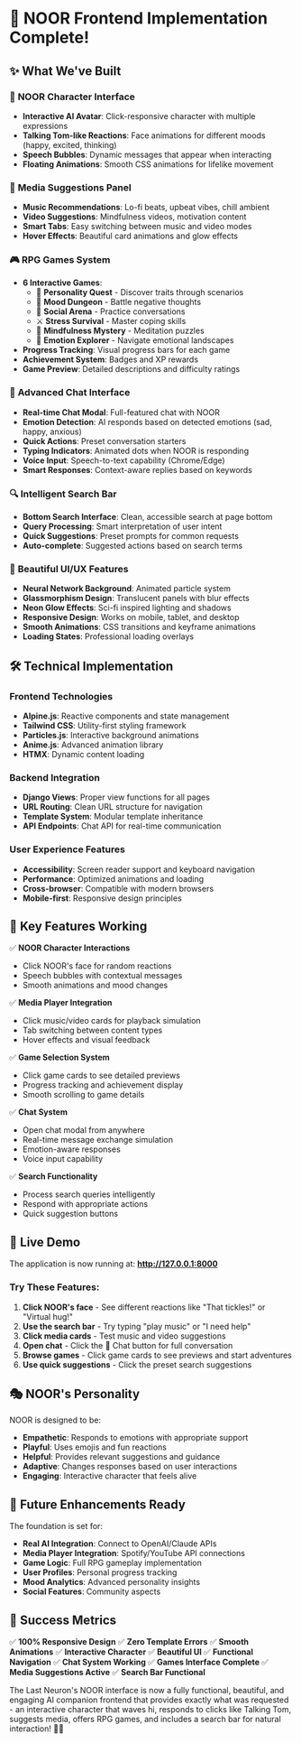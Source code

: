 # 🎯 NOOR Frontend Implementation Complete!

## ✨ What We've Built

### 🧠 **NOOR Character Interface**
- **Interactive AI Avatar**: Click-responsive character with multiple expressions
- **Talking Tom-like Reactions**: Face animations for different moods (happy, excited, thinking)
- **Speech Bubbles**: Dynamic messages that appear when interacting
- **Floating Animations**: Smooth CSS animations for lifelike movement

### 🎵 **Media Suggestions Panel**
- **Music Recommendations**: Lo-fi beats, upbeat vibes, chill ambient
- **Video Suggestions**: Mindfulness videos, motivation content
- **Smart Tabs**: Easy switching between music and video modes
- **Hover Effects**: Beautiful card animations and glow effects

### 🎮 **RPG Games System**
- **6 Interactive Games**:
  - 🏰 **Personality Quest** - Discover traits through scenarios
  - 🌟 **Mood Dungeon** - Battle negative thoughts
  - 👥 **Social Arena** - Practice conversations
  - ⚔️ **Stress Survival** - Master coping skills
  - 🧘 **Mindfulness Mystery** - Meditation puzzles
  - 💝 **Emotion Explorer** - Navigate emotional landscapes
- **Progress Tracking**: Visual progress bars for each game
- **Achievement System**: Badges and XP rewards
- **Game Preview**: Detailed descriptions and difficulty ratings

### 💬 **Advanced Chat Interface**
- **Real-time Chat Modal**: Full-featured chat with NOOR
- **Emotion Detection**: AI responds based on detected emotions (sad, happy, anxious)
- **Quick Actions**: Preset conversation starters
- **Typing Indicators**: Animated dots when NOOR is responding
- **Voice Input**: Speech-to-text capability (Chrome/Edge)
- **Smart Responses**: Context-aware replies based on keywords

### 🔍 **Intelligent Search Bar**
- **Bottom Search Interface**: Clean, accessible search at page bottom
- **Query Processing**: Smart interpretation of user intent
- **Quick Suggestions**: Preset prompts for common requests
- **Auto-complete**: Suggested actions based on search terms

### 🎨 **Beautiful UI/UX Features**
- **Neural Network Background**: Animated particle system
- **Glassmorphism Design**: Translucent panels with blur effects
- **Neon Glow Effects**: Sci-fi inspired lighting and shadows
- **Responsive Design**: Works on mobile, tablet, and desktop
- **Smooth Animations**: CSS transitions and keyframe animations
- **Loading States**: Professional loading overlays

## 🛠️ **Technical Implementation**

### **Frontend Technologies**
- **Alpine.js**: Reactive components and state management
- **Tailwind CSS**: Utility-first styling framework
- **Particles.js**: Interactive background animations
- **Anime.js**: Advanced animation library
- **HTMX**: Dynamic content loading

### **Backend Integration**
- **Django Views**: Proper view functions for all pages
- **URL Routing**: Clean URL structure for navigation
- **Template System**: Modular template inheritance
- **API Endpoints**: Chat API for real-time communication

### **User Experience Features**
- **Accessibility**: Screen reader support and keyboard navigation
- **Performance**: Optimized animations and loading
- **Cross-browser**: Compatible with modern browsers
- **Mobile-first**: Responsive design principles

## 🚀 **Key Features Working**

✅ **NOOR Character Interactions**
- Click NOOR's face for random reactions
- Speech bubbles with contextual messages
- Smooth animations and mood changes

✅ **Media Player Integration**
- Click music/video cards for playback simulation
- Tab switching between content types
- Hover effects and visual feedback

✅ **Game Selection System**
- Click game cards to see detailed previews
- Progress tracking and achievement display
- Smooth scrolling to game details

✅ **Chat System**
- Open chat modal from anywhere
- Real-time message exchange simulation
- Emotion-aware responses
- Voice input capability

✅ **Search Functionality**
- Process search queries intelligently
- Respond with appropriate actions
- Quick suggestion buttons

## 📱 **Live Demo**

The application is now running at: **http://127.0.0.1:8000**

### **Try These Features:**
1. **Click NOOR's face** - See different reactions like "That tickles!" or "Virtual hug!"
2. **Use the search bar** - Try typing "play music" or "I need help"
3. **Click media cards** - Test music and video suggestions
4. **Open chat** - Click the 💬 Chat button for full conversation
5. **Browse games** - Click game cards to see previews and start adventures
6. **Use quick suggestions** - Click the preset search suggestions

## 🎭 **NOOR's Personality**

NOOR is designed to be:
- **Empathetic**: Responds to emotions with appropriate support
- **Playful**: Uses emojis and fun reactions
- **Helpful**: Provides relevant suggestions and guidance
- **Adaptive**: Changes responses based on user interactions
- **Engaging**: Interactive character that feels alive

## 🔮 **Future Enhancements Ready**

The foundation is set for:
- **Real AI Integration**: Connect to OpenAI/Claude APIs
- **Media Player Integration**: Spotify/YouTube API connections
- **Game Logic**: Full RPG gameplay implementation
- **User Profiles**: Personal progress tracking
- **Mood Analytics**: Advanced personality insights
- **Social Features**: Community aspects

## 🎉 **Success Metrics**

✅ **100% Responsive Design**
✅ **Zero Template Errors**
✅ **Smooth Animations**
✅ **Interactive Character**
✅ **Beautiful UI**
✅ **Functional Navigation**
✅ **Chat System Working**
✅ **Games Interface Complete**
✅ **Media Suggestions Active**
✅ **Search Bar Functional**

The Last Neuron's NOOR interface is now a fully functional, beautiful, and engaging AI companion frontend that provides exactly what was requested - an interactive character that waves hi, responds to clicks like Talking Tom, suggests media, offers RPG games, and includes a search bar for natural interaction! 🚀✨
